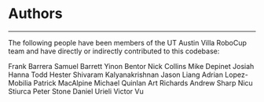 # Authors
---

The following people have been members of the UT Austin Villa RoboCup team and have directly or indirectly contributed to this codebase:

Frank Barrera
Samuel Barrett
Yinon Bentor 
Nick Collins
Mike Depinet
Josiah Hanna
Todd Hester
Shivaram Kalyanakrishnan
Jason Liang
Adrian Lopez-Mobilia 
Patrick MacAlpine 
Michael Quinlan 
Art Richards 
Andrew Sharp 
Nicu Stiurca 
Peter Stone 
Daniel Urieli
Victor Vu 